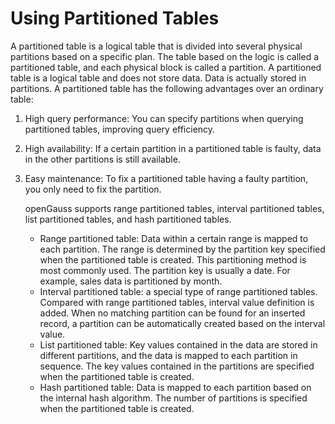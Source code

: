 # Using Partitioned Tables<a name="EN-US_TOPIC_0000001119972376"></a>

A partitioned table is a logical table that is divided into several physical partitions based on a specific plan. The table based on the logic is called a partitioned table, and each physical block is called a partition. A partitioned table is a logical table and does not store data. Data is actually stored in partitions. A partitioned table has the following advantages over an ordinary table:

1.  High query performance: You can specify partitions when querying partitioned tables, improving query efficiency.
2.  High availability: If a certain partition in a partitioned table is faulty, data in the other partitions is still available.
3.  Easy maintenance: To fix a partitioned table having a faulty partition, you only need to fix the partition.

    openGauss supports range partitioned tables, interval partitioned tables, list partitioned tables, and hash partitioned tables.

    -   Range partitioned table: Data within a certain range is mapped to each partition. The range is determined by the partition key specified when the partitioned table is created. This partitioning method is most commonly used. The partition key is usually a date. For example, sales data is partitioned by month.
    -   Interval partitioned table: a special type of range partitioned tables. Compared with range partitioned tables, interval value definition is added. When no matching partition can be found for an inserted record, a partition can be automatically created based on the interval value.
    -   List partitioned table: Key values contained in the data are stored in different partitions, and the data is mapped to each partition in sequence. The key values contained in the partitions are specified when the partitioned table is created.
    -   Hash partitioned table: Data is mapped to each partition based on the internal hash algorithm. The number of partitions is specified when the partitioned table is created.


